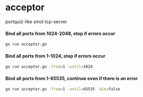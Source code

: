 # acceptor
portquiz-like smol tcp-server

#### Bind all ports from 1024-2048, stop if errors occur

```bash
go run acceptor.go
```

#### Bind all ports from 1-1024, stop if errors occur

```bash
go run acceptor.go -from=1 -until=1024
```

#### Bind all ports from 1-65535, continue even if there is an error

```bash
go run acceptor.go -from=1 -until=65535 -die=false
```